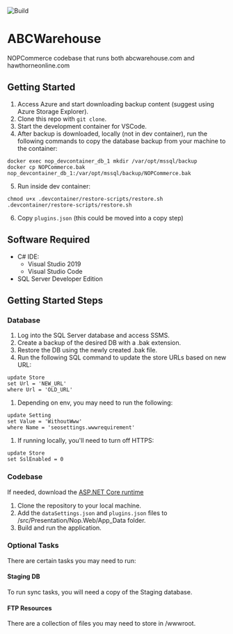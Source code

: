 ![Build](https://github.com/abcwarehouse/nop/workflows/Build/badge.svg)

# ABCWarehouse

NOPCommerce codebase that runs both abcwarehouse.com and hawthorneonline.com

## Getting Started

1. Access Azure and start downloading backup content (suggest using Azure Storage Explorer).
2. Clone this repo with `git clone`.
3. Start the development container for VSCode.
4. After backup is downloaded, locally (not in dev container), run the following commands to copy the database backup from your machine to the container:
```
docker exec nop_devcontainer_db_1 mkdir /var/opt/mssql/backup
docker cp NOPCommerce.bak nop_devcontainer_db_1:/var/opt/mssql/backup/NOPCommerce.bak
```
5. Run inside dev container:
```
chmod u+x .devcontainer/restore-scripts/restore.sh
.devcontainer/restore-scripts/restore.sh
```
6. Copy `plugins.json` (this could be moved into a copy step)


## Software Required

- C# IDE:
  - Visual Studio 2019
  - Visual Studio Code
- SQL Server Developer Edition

## Getting Started Steps

### Database

1. Log into the SQL Server database and access SSMS.
1. Create a backup of the desired DB with a .bak extension.
1. Restore the DB using the newly created .bak file.
1. Run the following SQL command to update the store URLs based on new URL:

```
update Store
set Url = 'NEW_URL'
where Url = 'OLD_URL'
```

1. Depending on env, you may need to run the following:

```
update Setting
set Value = 'WithoutWww'
where Name = 'seosettings.wwwrequirement'
```

1. If running locally, you'll need to turn off HTTPS:

```
update Store
set SslEnabled = 0
```

### Codebase

If needed, download the [ASP.NET Core runtime](https://dotnet.microsoft.com/download/dotnet/5.0)

1. Clone the repository to your local machine.
1. Add the `dataSettings.json` and `plugins.json` files to /src/Presentation/Nop.Web/App_Data folder.
3. Build and run the application.

### Optional Tasks

There are certain tasks you may need to run:

#### Staging DB

To run sync tasks, you will need a copy of the Staging database.

#### FTP Resources

There are a collection of files you may need to store in /wwwroot.
